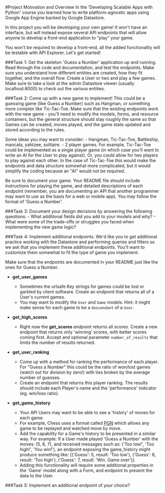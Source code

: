 #Project Motivation and Overview
In the 'Developing Scalable Apps with Python' course you learned how to write
platform-agnostic apps using Google App Engine backed by Google Datastore.
 
 In this project you will be developing your own game! It won't have an interface,
 but will instead expose several API endpoints that will allow anyone to develop
 a front-end application to "play" your game.
 
 You won't be required to develop a front-end, all the added functionality will
 be testable with API Explorer. Let's get started!
 
###Task 1:
  Get the skeleton 'Guess a Number' application up and running. Read through the
 code and documentation, and test the endpoints. Make sure you understand 
 how different entities are created, how they fit together, and the overall flow.
 Create a User or two and play a few games. Make sure to take a look at the admin
 Datastore viewer (usually localhost:8000) to check out the various entities.
 
###Task 2:
  Come up with a new game to implement! This could be a guessing game (like Guess
 a Number) such as Hangman, or something more complex like Tic-Tac-Toe. Make
 sure that the existing endpoints work with the new game - you'll need to modify
 the models, forms, and resource containers, but the general structure should stay
 roughly the same so that Games can be created, moves played, and the game state
 updated and stored according to the rules.
 
 Some ideas you may want to consider:
    - Hangman, Tic-Tac-Toe, Battleship, mancala, yahtzee, solitaire.
    - 2 player games. For example, Tic-Tac-Toe could be implemented as a 
    single player game (in which case you'll want to write an AI for the User
    to play against). Or, you could allow for two players to play against 
    each other.  In the case of Tic-Tac-Toe this would make the endpoints and 
    data structure somewhat more complicated, but it would simplify the coding 
    because an "AI" would not be required.
    
Be sure to document your game. Your README file should include instructions for
playing the game, and detailed descriptions of each endpoint (remember, you 
are documenting an API that another programmer may want to use as the basis for
a web or mobile app). You may follow the format of 'Guess a Number'.

###Task 3:
 Document your design decisions by answering the following questions:
    - What additional fields did you add to your models and why?
    - What were some of the trade-offs or struggles you faced when implementing
      the new game logic?
       
###Task 4:
Implement additional endpoints. We'd like you to get additional practice working
with the Datastore and performing queries and filters so we ask that you implement
these additional endpoints. You'll want to customize them somewhat to fit the
type of game you implement.

Make sure that the endpoints are documented in your README just like the ones
for Guess a Number.

 - **get_user_games**
    - Sometimes the urlsafe Key strings for games could be lost or garbled by client
    software. Create an endpoint that returns all of a User's current games.
    - You may want to modify the `User` and `Game` models. Hint: it might make
    sense for each game to be a `descendant` of a `User`.
    
 - **get_high_scores**
    - Right now the **get_scores** endpoint returns all scores. Create a new endpoint
    that returns only 'winning' scores, with better scores coming first. Accept
    and optional parameter `number_of_results` that limits the number of results
    returned.
    
 - **get_user_ranking**
    - Come up with a method for ranking the performance of each player. For
    "Guess a Number" this could be the ratio of won/lost games (watch out for 
    division by zero!) with ties broken by the average number of guesses.
    - Create an endpoint that returns this player ranking. The results should 
    include each Player's name and the 'performance' indicator (eg. win/loss
    ratio).
 
 - **get_game_history**
    - Your API Users may want to be able to see a 'history' of moves for each game.
    - For example, Chess uses a format called 
    [PGN](https://en.wikipedia.org/wiki/Portable_Game_Notation) which allows
    any game to be replayed and watched move by move.
    - Add the capability for a Game's history to be presented in a similar way.
    For example: If a User made played 'Guess a Number' with the moves:
    (5, 8, 7), and received messages such as: ('Too low!', 'Too high!',
    'You win!'), an endpoint exposing the game_history might produce something like:
    [('Guess': 5, result: 'Too low'), ('Guess': 8, result: 'Too high'),
    ('Guess': 7, result: 'Win. Game over')].
    - Adding this functionality will require some additional properties in the
    'Game' model along with a Form, and endpoint to present the data to the User.

###Task 5:
Implement an additional endpoint of your choice?